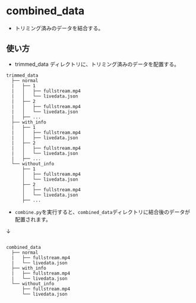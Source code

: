 # combined_data

- トリミング済みのデータを結合する。

## 使い方

- trimmed_data ディレクトリに、トリミング済みのデータを配置する。

```
trimmed_data
  ├── normal
  |   ├── 1
  |   │   ├── fullstream.mp4
  |   │   └── livedata.json
  |   ├── 2
  |   │   ├── fullstream.mp4
  |   │   └── livedata.json
  |   ├── ...
  ├── with_info
  |   ├── 1
  |   │   ├── fullstream.mp4
  |   │   ├── livedata.json
  |   ├── 2
  |   │   ├── fullstream.mp4
  |   │   └── livedata.json
  |   ├── ...
  └── without_info
      ├── 1
      │   ├── fullstream.mp4
      │   └── livedata.json
      ├── 2
      │   ├── fullstream.mp4
      │   └── livedata.json
      ├── ...

```

- `combine.py`を実行すると、`combined_data`ディレクトリに結合後のデータが配置されます。

↓

```

combined_data
  ├── normal
  |   ├── fullstream.mp4
  |   └── livedata.json
  ├── with_info
  |   ├── fullstream.mp4
  |   └── livedata.json
  └── without_info
      ├── fullstream.mp4
      └── livedata.json

```
